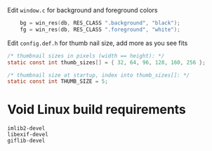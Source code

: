 

Edit `window.c` for background and foreground colors

```c
	bg = win_res(db, RES_CLASS ".background", "black");
	fg = win_res(db, RES_CLASS ".foreground", "white");
```

Edit `config.def.h` for thumb nail size, add more as you see fits

```c
/* thumbnail sizes in pixels (width == height): */
static const int thumb_sizes[] = { 32, 64, 96, 128, 160, 256 };

/* thumbnail size at startup, index into thumb_sizes[]: */
static const int THUMB_SIZE = 5;
```

# Void Linux build requirements

```
imlib2-devel
libexif-devel
giflib-devel
```
